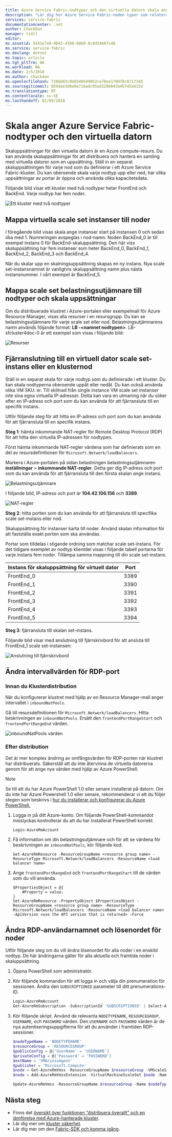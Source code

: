```yaml
---
title: Azure Service Fabric-nodtyper och den virtuella datorn skala anger | Microsoft Docs
description: "Lär dig hur Azure Service Fabric-noden typer som relaterar till virtuella datorn anger och hur du kan fjärransluta till en skala ange instans eller den klusternod."
services: service-fabric
documentationcenter: .net
author: ChackDan
manager: timlt
editor: 
ms.assetid: 5441e7e0-d842-4398-b060-8c9d34b07c48
ms.service: service-fabric
ms.devlang: dotnet
ms.topic: article
ms.tgt_pltfrm: NA
ms.workload: NA
ms.date: 2/5/2018
ms.author: chackdan
ms.openlocfilehash: 720bb83c9d8540549852ce78ee1709f8c8717348
ms.sourcegitcommit: 059dae3d8a0e716adc95ad2296843a45745a415d
ms.translationtype: MT
ms.contentlocale: sv-SE
ms.lasthandoff: 02/09/2018
---
```

# <a name="azure-service-fabric-node-types-and-virtual-machine-scale-sets"></a>Skala anger Azure Service Fabric-nodtyper och den virtuella datorn
Skaluppsättningar för den virtuella datorn är en Azure compute-resurs. Du kan använda skaluppsättningar för att distribuera och hantera en samling med virtuella datorer som en uppsättning. Ställ in en separat skaluppsättningen för varje nod som du definierar i ett Azure Service Fabric-kluster. Du kan oberoende skala varje nodtyp upp eller ned, har olika uppsättningar av portar är öppna och använda olika kapacitetsdata.

Följande bild visar ett kluster med två nodtyper heter FrontEnd och BackEnd. Varje nodtyp har fem noder.

![Ett kluster med två nodtyper][NodeTypes]

## <a name="map-virtual-machine-scale-set-instances-to-nodes"></a>Mappa virtuella scale set instanser till noder
I föregående bild visas skala ange instanser start på instansen 0 och sedan öka med 1. Numreringen avspeglas i nod-namn. Noden BackEnd_0 är till exempel instans 0 för BackEnd-skaluppsättning. Den här viss skaluppsättning har fem instanser som heter BackEnd_0, BackEnd_1, BackEnd_2, BackEnd_3 och BackEnd_4.

När du skalar upp en skalningsuppsättning skapas en ny instans. Nya scale set-instansnamnet är vanligtvis skaluppsättning namn plus nästa instansnummer. I vårt exempel är BackEnd_5.

## <a name="map-scale-set-load-balancers-to-node-types-and-scale-sets"></a>Mappa scale set belastningsutjämnare till nodtyper och skala uppsättningar
Om du distribuerade klustret i Azure-portalen eller exempelmall för Azure Resource Manager, visas alla resurser i en resursgrupp. Du kan se belastningsutjämnare för varje scale set eller nod. Belastningsutjämnarens namn används följande format: **LB -&lt;namnet nodtypen&gt;**. LB-sfcluster4doc-0 är ett exempel som visas i följande bild:

![Resurser][Resources]
## <a name="remote-connect-to-a-virtual-machine-scale-set-instance-or-a-cluster-node"></a>Fjärranslutning till en virtuell dator scale set-instans eller en klusternod
Ställ in en separat skala för varje nodtyp som du definierade i ett kluster. Du kan skala nodtyperna oberoende uppåt eller nedåt. Du kan också använda olika VM SKU: er. Till skillnad från single instance VM scale set instanser inte sina egna virtuella IP-adresser. Detta kan vara en utmaning när du söker efter en IP-adress och port som du kan använda för att fjärransluta till en specifik instans.

Utför följande steg för att hitta en IP-adress och port som du kan använda för att fjärransluta till en specifik instans.

**Steg 1**: hämta inkommande NAT-regler för Remote Desktop Protocol (RDP) för att hitta den virtuella IP-adressen för nodtypen.

Först hämta inkommande NAT-regler värdena som har definierats som en del av resursdefinitionen för `Microsoft.Network/loadBalancers`.

Markera i Azure-portalen på sidan belastningen belastningsutjämnaren **inställningar** > **inkommande NAT-regler**. Detta ger dig IP-adress och port som du kan använda för att fjärransluta till den första skalan ange instans. 

![Belastningsutjämnare][LBBlade]

I följande bild, IP-adress och port är **104.42.106.156** och **3389**.

![NAT-regler][NATRules]

**Steg 2**: hitta porten som du kan använda för att fjärransluta till specifika scale set-instans eller nod.

Skaluppsättning för instanser karta till noder. Använd skalan information för att fastställa exakt porten som ska användas.

Portar som tilldelas i stigande ordning som matchar scale set-instans. För det tidigare exemplet av nodtyp klientdel visas i följande tabell portarna för varje instans fem noder. Tillämpa samma mappning till din scale set-instans.

| **Instans för skaluppsättning för virtuell dator** | **Port** |
| --- | --- |
| FrontEnd_0 |3389 |
| FrontEnd_1 |3390 |
| FrontEnd_2 |3391 |
| FrontEnd_3 |3392 |
| FrontEnd_4 |3393 |
| FrontEnd_5 |3394 |

**Steg 3**: fjärransluta till skalan set-instans.

Följande bild visar med anslutning till fjärrskrivbord för att ansluta till FrontEnd_1 scale set-instansen:

![Anslutning till fjärrskrivbord][RDP]

## <a name="change-the-rdp-port-range-values"></a>Ändra intervallvärden för RDP-port

### <a name="before-cluster-deployment"></a>Innan du Klusterdistribution
När du konfigurerar klustret med hjälp av en Resource Manager-mall anger intervallet i `inboundNatPools`.

Gå till resursdefinitionen för `Microsoft.Network/loadBalancers`. Hitta beskrivningen av `inboundNatPools`.  Ersätt den `frontendPortRangeStart` och `frontendPortRangeEnd` värden.

![inboundNatPools värden][InboundNatPools]

### <a name="after-cluster-deployment"></a>Efter distribution
Det är mer komplex ändring av omfångsvärden för RDP-porten när klustret har distribuerats. Säkerställ att du inte återvinna de virtuella datorerna genom för att ange nya värden med hjälp av Azure PowerShell. 

> [!NOTE]
> Se till att du har Azure PowerShell 1.0 eller senare installerat på datorn. Om du inte har Azure Powershell 1.0 eller senare, rekommenderar vi att du följer stegen som beskrivs i [hur du installerar och konfigurerar du Azure PowerShell.](/powershell/azure/overview)

1. Logga in på ditt Azure-konto. Om följande PowerShell-kommandot misslyckas kontrollerar du att du har installerat PowerShell korrekt.

    ```
    Login-AzureRmAccount
    ```

2. Få information om din belastningsutjämnare och för att se värdena för beskrivningen av `inboundNatPools`, kör följande kod:

    ```
    Get-AzureRmResource -ResourceGroupName <resource group name> -ResourceType Microsoft.Network/loadBalancers -ResourceName <load balancer name>
    ```

3. Ange `frontendPortRangeEnd` och `frontendPortRangeStart` till de värden som du vill använda.

    ```
    $PropertiesObject = @{
        #Property = value;
    }
    Set-AzureRmResource -PropertyObject $PropertiesObject -ResourceGroupName <resource group name> -ResourceType Microsoft.Network/loadBalancers -ResourceName <load balancer name> -ApiVersion <use the API version that is returned> -Force
    ```

## <a name="change-the-rdp-user-name-and-password-for-nodes"></a>Ändra RDP-användarnamnet och lösenordet för noder

Utför följande steg om du vill ändra lösenordet för alla noder i en enskild nodtyp. De här ändringarna gäller för alla aktuella och framtida noder i skaluppsättning.

1. Öppna PowerShell som administratör. 
2. Kör följande kommandon för att logga in och välja din prenumeration för sessionen. Ändra den `SUBSCRIPTIONID` parameter till ditt prenumerations-ID. 

    ```powershell
    Login-AzureRmAccount
    Get-AzureRmSubscription -SubscriptionId 'SUBSCRIPTIONID' | Select-AzureRmSubscription
    ```

3. Kör följande skript. Använd de relevanta `NODETYPENAME`, `RESOURCEGROUP`, `USERNAME`, och `PASSWORD` värden. Den `USERNAME` och `PASSWORD` värden är de nya autentiseringsuppgifterna för att du använder i framtiden RDP-sessioner. 

    ```powershell
    $nodeTypeName = 'NODETYPENAME'
    $resourceGroup = 'RESOURCEGROUP'
    $publicConfig = @{'UserName' = 'USERNAME'}
    $privateConfig = @{'Password' = 'PASSWORD'}
    $extName = 'VMAccessAgent'
    $publisher = 'Microsoft.Compute'
    $node = Get-AzureRmVmss -ResourceGroupName $resourceGroup -VMScaleSetName $nodeTypeName
    $node = Add-AzureRmVmssExtension -VirtualMachineScaleSet $node -Name $extName -Publisher $publisher -Setting $publicConfig -ProtectedSetting $privateConfig -Type $extName -TypeHandlerVersion '2.0' -AutoUpgradeMinorVersion $true

    Update-AzureRmVmss -ResourceGroupName $resourceGroup -Name $nodeTypeName -VirtualMachineScaleSet $node
    ```

## <a name="next-steps"></a>Nästa steg
* Finns det [översikt över funktionen ”distribuera överallt” och en jämförelse med Azure-hanterade kluster](service-fabric-deploy-anywhere.md).
* Lär dig mer om [kluster säkerhet](service-fabric-cluster-security.md).
* Lär dig mer om den [Fabric-SDK och komma igång](service-fabric-get-started.md).

<!--Image references-->
[NodeTypes]: ./media/service-fabric-cluster-nodetypes/NodeTypes.png
[Resources]: ./media/service-fabric-cluster-nodetypes/Resources.png
[InboundNatPools]: ./media/service-fabric-cluster-nodetypes/InboundNatPools.png
[LBBlade]: ./media/service-fabric-cluster-nodetypes/LBBlade.png
[NATRules]: ./media/service-fabric-cluster-nodetypes/NATRules.png
[RDP]: ./media/service-fabric-cluster-nodetypes/RDP.png

